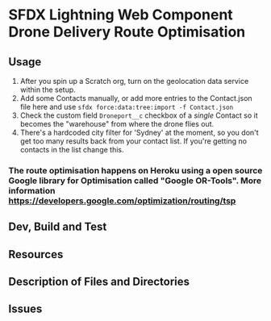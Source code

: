 # SFDX  Lightning Web Component Drone Delivery Route Optimisation

## Usage
1. After you spin up a Scratch org, turn on the geolocation data service within the setup.
2. Add some Contacts manually, or add more entries to the Contact.json file here and use
`sfdx force:data:tree:import -f Contact.json`
3. Check the custom field `Droneport__c` checkbox of a *single* Contact so it becomes the "warehouse" from where the drone flies out.
4. There's a hardcoded city filter for 'Sydney' at the moment, so you don't get too many results back from your contact list. If you're getting no contacts in the list change this.

### The route optimisation happens on Heroku using a open source Google library for Optimisation called "Google OR-Tools". More information https://developers.google.com/optimization/routing/tsp

## Dev, Build and Test


## Resources


## Description of Files and Directories


## Issues


